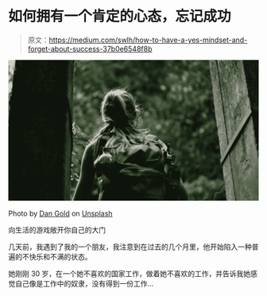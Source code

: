 # 如何拥有一个肯定的心态，忘记成功

> 原文：<https://medium.com/swlh/how-to-have-a-yes-mindset-and-forget-about-success-37b0e6548f8b>

![](img/9f50ad1c2de7661ce69bc8301f97e0da.png)

Photo by [Dan Gold](https://unsplash.com/@danielcgold?utm_source=medium&utm_medium=referral) on [Unsplash](https://unsplash.com?utm_source=medium&utm_medium=referral)

向生活的游戏敞开你自己的大门

几天前，我遇到了我的一个朋友，我注意到在过去的几个月里，他开始陷入一种普遍的不快乐和不满的状态。

她刚刚 30 岁，在一个她不喜欢的国家工作，做着她不喜欢的工作，并告诉我她感觉自己像是工作中的奴隶，没有得到一份工作…